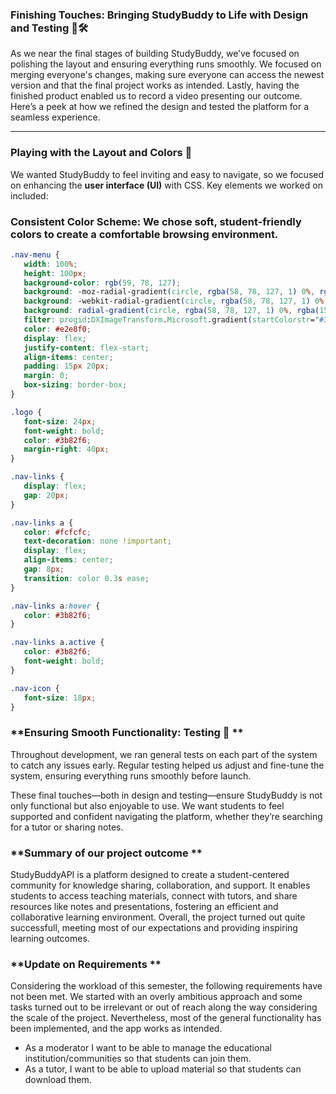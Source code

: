### **Finishing Touches: Bringing StudyBuddy to Life with Design and Testing** 🎨🛠️  

As we near the final stages of building StudyBuddy, we’ve focused on polishing the layout and ensuring everything runs smoothly. We focused on merging everyone's changes, making sure everyone can access the newest version and that the final project works as intended. Lastly, having the finished product enabled us to record a video presenting our outcome. Here’s a peek at how we refined the design and tested the platform for a seamless experience.

---

### **Playing with the Layout and Colors** 🌈  
We wanted StudyBuddy to feel inviting and easy to navigate, so we focused on enhancing the **user interface (UI)** with CSS. Key elements we worked on included:

### **Consistent Color Scheme:** We chose soft, student-friendly colors to create a comfortable browsing environment.  
 ```css
.nav-menu {
    width: 100%;
    height: 100px;
    background-color: rgb(59, 78, 127);
    background: -moz-radial-gradient(circle, rgba(58, 78, 127, 1) 0%, rgba(15, 23, 42, 1) 65%, rgba(0, 0, 0, 1) 100%);
    background: -webkit-radial-gradient(circle, rgba(58, 78, 127, 1) 0%, rgba(15, 23, 42, 1) 65%, rgba(0, 0, 0, 1) 100%);
    background: radial-gradient(circle, rgba(58, 78, 127, 1) 0%, rgba(15, 23, 42, 1) 65%, rgba(0, 0, 0, 1) 100%);
    filter: progid:DXImageTransform.Microsoft.gradient(startColorstr="#3a4e7f", endColorstr="#000000", GradientType=1);
    color: #e2e8f0;
    display: flex;
    justify-content: flex-start;
    align-items: center;
    padding: 15px 20px;
    margin: 0;
    box-sizing: border-box;
}

.logo {
    font-size: 24px;
    font-weight: bold;
    color: #3b82f6;
    margin-right: 40px;
}

.nav-links {
    display: flex;
    gap: 20px;
}

.nav-links a {
    color: #fcfcfc;
    text-decoration: none !important;
    display: flex;
    align-items: center;
    gap: 8px;
    transition: color 0.3s ease;
}

.nav-links a:hover {
    color: #3b82f6;
}

.nav-links a.active {
    color: #3b82f6;
    font-weight: bold;
}

.nav-icon {
    font-size: 18px;
}
```
### **Ensuring Smooth Functionality: Testing 🧪 **
Throughout development, we ran general tests on each part of the system to catch any issues early. Regular testing helped us adjust and fine-tune the system, ensuring everything runs smoothly before launch.

These final touches—both in design and testing—ensure StudyBuddy is not only functional but also enjoyable to use. We want students to feel supported and confident navigating the platform, whether they’re searching for a tutor or sharing notes.

### **Summary of our project outcome **
StudyBuddyAPI is a platform designed to create a student-centered community for knowledge sharing, collaboration, and support. It enables students to access teaching materials, connect with tutors, and share resources like notes and presentations, fostering an efficient and collaborative learning environment. Overall, the project turned out quite successfull, meeting most of our expectations and providing inspiring learning outcomes.

### **Update on Requirements **
Considering the workload of this semester, the following requirements have not been met. We started with an overly ambitious approach and some tasks turned out to be irrelevant or out of reach along the way considering the scale of the project. Nevertheless, most of the general functionality has been implemented, and the app works as intended.
-	As a moderator I want to be able to manage the educational institution/communities so that students can join them.
-	As a tutor, I want to be able to upload material so that students can download them.




